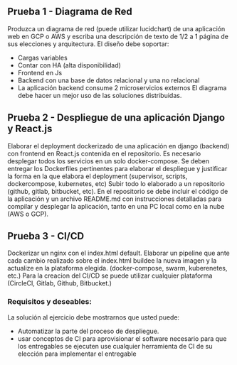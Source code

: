## Prueba 1 - Diagrama de Red
Produzca un diagrama de red (puede utilizar lucidchart) de una aplicación web en GCP o AWS y escriba una descripción de texto de 1/2 a 1 página de sus elecciones y arquitectura.
El diseño debe soportar:
* Cargas variables
* Contar con HA (alta disponibilidad)
* Frontend en Js
* Backend con una base de datos relacional y una no relacional
* La aplicación backend consume 2 microservicios externos
El diagrama debe hacer un mejor uso de las soluciones distribuidas.

## Prueba 2 - Despliegue de una aplicación Django y React.js 
Elaborar el deployment dockerizado de una aplicación en django (backend) con frontend en React.js contenida en el repositorio. Es necesario desplegar todos los servicios en un solo docker-compose.
Se deben entregar los Dockerfiles pertinentes para elaborar el despliegue y justificar la forma en la que elabora el deployment (supervisor, scripts, dockercompose, kubernetes, etc) 
Subir todo lo elaborado a un repositorio (github, gitlab, bitbucket, etc). En el repositorio se debe incluir el código de la aplicación y un archivo README.md con instrucciones detalladas para compilar y desplegar la aplicación, tanto en una PC local como en la nube (AWS o GCP).

## Prueba 3 - CI/CD 
Dockerizar un nginx con el index.html default. 
Elaborar un pipeline que ante cada cambio realizado sobre el index.html buildee la nueva imagen y la actualize en la plataforma elegida. (docker-compose, swarm, kuberenetes, etc.) Para la creacion del CI/CD se puede utilizar cualquier plataforma (CircleCI, Gitlab, Github, Bitbucket.)

### Requisitos y deseables:
La solución al ejercicio debe mostrarnos que usted puede:
* Automatizar la parte del proceso de despliegue. 
* usar conceptos de CI para aprovisionar el software necesario para que los entregables se ejecuten use cualquier herramienta de CI de su elección para implementar el entregable
